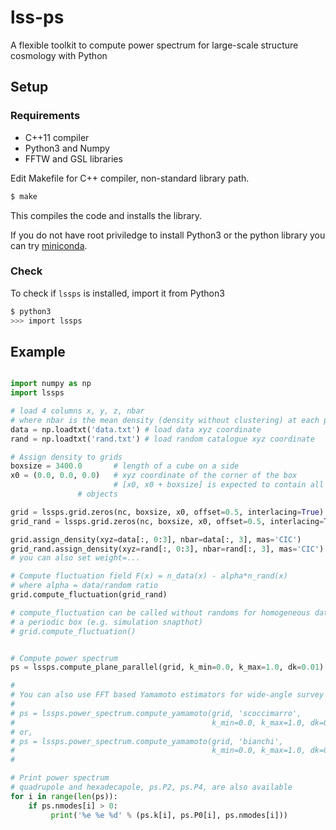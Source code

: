 # lss-ps

A flexible toolkit to compute power spectrum for large-scale structure
cosmology with Python


## Setup

### Requirements

* C++11 compiler
* Python3 and Numpy
* FFTW and GSL libraries

Edit Makefile for C++ compiler, non-standard library path.

```bash
$ make
```

This compiles the code and installs the library.

If you do not have root priviledge to install Python3 or the python
library you can try [miniconda](https://conda.io/miniconda.html).

### Check

To check if `lssps` is installed, import it from Python3

```bash
$ python3
>>> import lssps
```


## Example

```python

import numpy as np
import lssps

# load 4 columns x, y, z, nbar
# where nbar is the mean density (density without clustering) at each position
data = np.loadtxt('data.txt') # load data xyz coordinate
rand = np.loadtxt('rand.txt') # load random catalogue xyz coordinate

# Assign density to grids
boxsize = 3400.0       # length of a cube on a side
x0 = (0.0, 0.0, 0.0)   # xyz coordinate of the corner of the box
                       # [x0, x0 + boxsize] is expected to contain all the
		       # objects

grid = lssps.grid.zeros(nc, boxsize, x0, offset=0.5, interlacing=True)
grid_rand = lssps.grid.zeros(nc, boxsize, x0, offset=0.5, interlacing=True)

grid.assign_density(xyz=data[:, 0:3], nbar=data[:, 3], mas='CIC')
grid_rand.assign_density(xyz=rand[:, 0:3], nbar=rand[:, 3], mas='CIC')
# you can also set weight=...

# Compute fluctuation field F(x) = n_data(x) - alpha*n_rand(x)
# where alpha = data/random ratio
grid.compute_fluctuation(grid_rand)

# compute_fluctuation can be called without randoms for homogeneous data in
# a periodic box (e.g. simulation snapthot)
# grid.compute_fluctuation()


# Compute power spectrum
ps = lssps.compute_plane_parallel(grid, k_min=0.0, k_max=1.0, dk=0.01)

#
# You can also use FFT based Yamamoto estimators for wide-angle survey
#
# ps = lssps.power_spectrum.compute_yamamoto(grid, 'scoccimarro',
#                                            k_min=0.0, k_max=1.0, dk=0.01)
# or,
# ps = lssps.power_spectrum.compute_yamamoto(grid, 'bianchi',
#                                            k_min=0.0, k_max=1.0, dk=0.01)
#

# Print power spectrum
# quadrupole and hexadecapole, ps.P2, ps.P4, are also available
for i in range(len(ps)):
    if ps.nmodes[i] > 0:
         print('%e %e %d' % (ps.k[i], ps.P0[i], ps.nmodes[i]))
```
